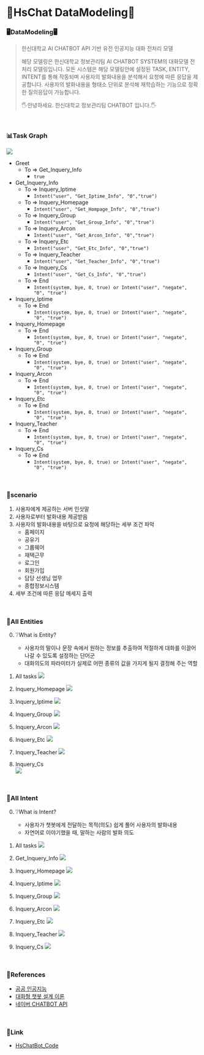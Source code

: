 # 🏫HsChat DataModeling🏫



### 🖥DataModeling🖥

> 한신대학교 AI CHATBOT API 기반 유전 인공지능 대화 전처리 모델
>
> 해당 모델링은 한신대학교 정보관리팀 AI CHATBOT SYSTEM의 대화모델 전처리 모델링입니다.
> 모든 시스템은 해당 모델링안에 설정된 TASK, ENTITY, INTENT를 통해 작동되며 사용자의 발화내용을 분석해서 요청에 따른 응답을 제공합니다. 
> 사용자의 발화내용을 형태소 단위로 분석해 재학습하는 기능으로 정확한 질의응답이 가능합니다.
> 
> 🖐안녕하세요. 한신대학교 정보관리팀 CHATBOT 입니다.🖐

<br>

### 📊Task Graph

<img src="https://github.com/HanshinChatBot/HsChat_DataModeling/blob/master/pic/TaskGraph.png">

- Greet
   + To => Get_Inquery_Info
      - `true`
- Get_Inquery_Info
   + To => Inquery_Iptime
      - `Intent("user", "Get_Iptime_Info", "0","true")`
   + To => Inquery_Homepage
      - `Intent("user", "Get_Hompage_Info", "0","true")`
   + To => Inquery_Group
      - `Intent("user", "Get_Group_Info", "0","true")`
   + To => Inquery_Arcon
      - `Intent("user", "Get_Arcon_Info", "0","true")`
   + To => Inquery_Etc
      - `Intent("user", "Get_Etc_Info", "0","true")`
   + To => Inquery_Teacher
      - `Intent("user", "Get_Teacher_Info", "0","true")`
   + To => Inquery_Cs
      - `Intent("user", "Get_Cs_Info", "0","true")`
   + To => End
      - `Intent(system, bye, 0, true) or Intent("user", "negate", "0", "true")` 
- Inquery_Iptime
   + To => End
      - `Intent(system, bye, 0, true) or Intent("user", "negate", "0", "true")`
- Inquery_Homepage
   + To => End
      - `Intent(system, bye, 0, true) or Intent("user", "negate", "0", "true")`
- Inquery_Group
   + To => End
      - `Intent(system, bye, 0, true) or Intent("user", "negate", "0", "true")`
- Inquery_Arcon
   + To => End
      - `Intent(system, bye, 0, true) or Intent("user", "negate", "0", "true")`
- Inquery_Etc
   + To => End
      - `Intent(system, bye, 0, true) or Intent("user", "negate", "0", "true")`
- Inquery_Teacher
   + To => End
      - `Intent(system, bye, 0, true) or Intent("user", "negate", "0", "true")`
- Inquery_Cs
   + To => End
      - `Intent(system, bye, 0, true) or Intent("user", "negate", "0", "true")`

<br>

### 📒scenario

1. 사용자에게 제공하는 서버 인삿말
2. 사용자로부터 발화내용 제공받음
3. 사용자의 발화내용을 바탕으로 요청에 해당하는 세부 조건 파악
   + 홈페이지 
   + 공유기
   + 그룹웨어
   + 재택근무
   + 로그인
   + 회원가입
   + 담당 선생님 업무
   + 종합정보시스템
4. 세부 조건에 따른 응답 메세지 출력

<br>

### 🤘All Entities

0. ❔What is Entity?
   - 사용자의 말이나 문장 속에서 원하는 정보를 추출하여 적절하게 대화를 이끌어 나갈 수 있도록 설정하는 단어군
   - 대화의도의 파라미터가 실제로 어떤 종류의 값을 가지게 될지 결정해 주는 역할



1. All tasks
   <img src="https://github.com/HanshinChatBot/HsChat_DataModeling/blob/master/pic/1.png">

   

2. Inquery_Homepage
   <img src="https://github.com/HanshinChatBot/HsChat_DataModeling/blob/master/pic/2.png"> 



3. Inquery_Iptime
   <img src="https://github.com/HanshinChatBot/HsChat_DataModeling/blob/master/pic/3.png">
   


4. Inquery_Group
   <img src="https://github.com/HanshinChatBot/HsChat_DataModeling/blob/master/pic/4.png">

   

5. Inquery_Arcon
   <img src="https://github.com/HanshinChatBot/HsChat_DataModeling/blob/master/pic/5.png">

   

6. Inquery_Etc
   <img src="https://github.com/HanshinChatBot/HsChat_DataModeling/blob/master/pic/6.png">

   

7. Inquery_Teacher
   <img src="https://github.com/HanshinChatBot/HsChat_DataModeling/blob/master/pic/7.png">

   


8. Inquery_Cs  
   <img src="https://github.com/HanshinChatBot/HsChat_DataModeling/blob/master/pic/8.png">
   
<br>

### 🙌All Intent

0. ❔What is Intent?
   - 사용자가 챗봇에게 전달하는 목적(의도) 쉽게 풀어 사용자의 발화내용
   - 자연어로 이야기했을 때, 말하는 사람의 발화 의도



1. All tasks
   <img src="https://github.com/HanshinChatBot/HsChat_DataModeling/blob/master/pic/11.png">

   

2. Get_Inquery_Info
   <img src="https://github.com/HanshinChatBot/HsChat_DataModeling/blob/master/pic/12.png"> 



3. Inquery_Homepage
   <img src="https://github.com/HanshinChatBot/HsChat_DataModeling/blob/master/pic/13.png">
   


4. Inquery_Iptime
   <img src="https://github.com/HanshinChatBot/HsChat_DataModeling/blob/master/pic/14.png">

   

5. Inquery_Group
   <img src="https://github.com/HanshinChatBot/HsChat_DataModeling/blob/master/pic/15.png">

   

6. Inquery_Arcon
   <img src="https://github.com/HanshinChatBot/HsChat_DataModeling/blob/master/pic/16.png">

   

7. Inquery_Etc
   <img src="https://github.com/HanshinChatBot/HsChat_DataModeling/blob/master/pic/17.png">

   

8. Inquery_Teacher
   <img src="https://github.com/HanshinChatBot/HsChat_DataModeling/blob/master/pic/18.png">

   
9. Inquery_Cs
   <img src="https://github.com/HanshinChatBot/HsChat_DataModeling/blob/master/pic/19.png">

<br>

### 📖References
- [공공 인공지능](https://aiopen.etri.re.kr/)
- [대화형 챗봇 설계 이론](https://gist.github.com/haje01/7fc9d1b1fc1b6c8c9b7918abf5407a86)
- [네이버 CHATBOT API](https://www.ncloud.com/product/aiService/chatbot)

<br>

### 🔗Link
- [HsChatBot_Code](https://github.com/HanshinChatBot/HsChat_Code)

